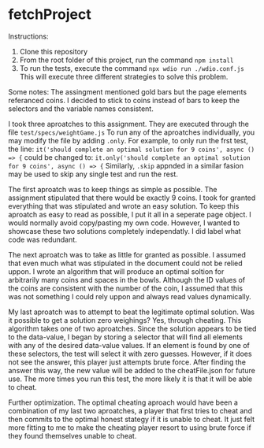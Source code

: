 # fetchProject

Instructions:
1. Clone this repository
2. From the root folder of this project, run the command `npm install`
3. To run the tests, execute the command `npx wdio run ./wdio.conf.js` This will execute three different strategies to solve this problem.

Some notes:
The assingment mentioned gold bars but the page elements referanced coins. I decided to stick to coins instead of bars to keep the selectors and the variable names consistent.

I took three aproatches to this assignment. They are executed through the file `test/specs/weightGame.js`
To run any of the aproatches individually, you may modify the file by adding `.only`. For example, to only run the frst test, the line:
`it('should complete an optimal solution for 9 coins', async () => {`
could be changed to:
`it.only('should complete an optimal solution for 9 coins', async () => {`
Similarly, `.skip` appnded in a similar fasion may be used to skip any single test and run the rest.

The first aproatch was to keep things as simple as possible. The assignment stipulated that there would be exactly 9 coins. I took for granted everything that was stipulated and wrote an easy solution. To keep this aproatch as easy to read as possible, I put it all in a seperate page object. I would normally avoid copy/pasting my own code. However, I wanted to showcase these two solutions completely independatly. I did label what code was redundant.

The next aproatch was to take as little for granted as possible. I assumed that even much what was stipulated in the document could not be relied uppon. I wrote an algorithm that will produce an optimal soltion for arbitrarily many coins and spaces in the bowls. Although the ID values of the coins are consistent with the number of the coin, I assumed that this was not something I could rely uppon and always read values dynamically.

My last aproatch was to attempt to beat the legitimate optimal solution. Was it possible to get a solution zero weighings? Yes, through cheating. This algorithm takes one of two aproatches. Since the solution appears to be tied to the data-value, I began by storing a selector that will find all elements with any of the desired data-value values. If an element is found by one of these selectors, the test will select it with zero guesses. However, if it does not see the answer, this player just attempts brute force. After finding the answer this way, the new value will be added to the cheatFile.json for future use. The more times you run this test, the more likely it is that it will be able to cheat.

Further optimization. The optimal cheating aproach would have been a combination of my last two aproatches, a player that first tries to cheat and then commits to the optimal honest stategy if it is unable to cheat. It just felt more fitting to me to make the cheating player resort to using brute force if they found themselves unable to cheat.
